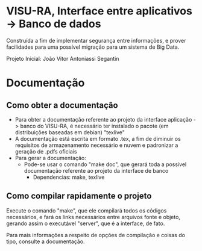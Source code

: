 # VISU-RA, Interface entre aplicativos -> Banco de dados

Construída a fim de implementar segurança entre informações, e prover facilidades para uma possível migração para um sistema de Big Data.

Projeto Inicial: João Vitor Antoniassi Segantin

# Documentação

## Como obter a documentação

* Para obter a documentação referente ao projeto da interface aplicação -> banco do VISU-RA, é necessário ter instalado o pacote (em distribuições baseadas em debian) "texlive"
* A documentação está escrita em formato .tex, a fim de diminuir os requisitos de armazenamento necessário e nuvem e padronizar a geração de .pdfs oficiais
* Para gerar a documentação:
	* Pode-se usar o comando "make doc", que gerará toda a possível documentação referente ao projeto da interface de banco
		* Dependencias: make, texlive

## Como compilar rapidamente o projeto

Execute o comando "make", que ele compilará todos os códigos necessários, e fará os links necessários entre arquivos fonte e objeto, gerando assim o executável "server", que é a interface, de fato.




Para mais informações a respeito de opções de compilação e coisas do tipo, consulte a documentação.

<!-- Fazer obter10ProdutosRelacionadosAEmpresaDoBanco() -->
